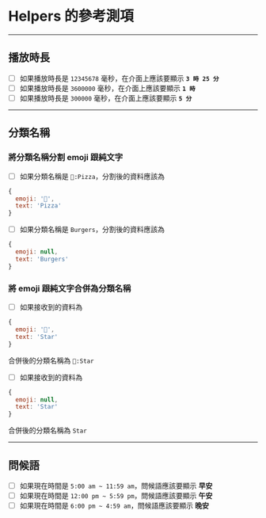 # Helpers 的參考測項

---

## 播放時長

- [ ] 如果播放時長是 `12345678` 毫秒，在介面上應該要顯示 **`3 時 25 分`**
- [ ] 如果播放時長是 `3600000` 毫秒，在介面上應該要顯示 **`1 時`**
- [ ] 如果播放時長是 `300000` 毫秒，在介面上應該要顯示 **`5 分`**

---

## 分類名稱

### 將分類名稱分割 emoji 跟純文字

- [ ] 如果分類名稱是 `🍕:Pizza`，分割後的資料應該為
```javascript
{ 
  emoji: '🍕',
  text: 'Pizza'
}
```

- [ ] 如果分類名稱是 `Burgers`，分割後的資料應該為
```javascript
{ 
  emoji: null,
  text: 'Burgers'
}
```

### 將 emoji 跟純文字合併為分類名稱

- [ ] 如果接收到的資料為
```javascript
{ 
  emoji: '🌟',
  text: 'Star'
}
```
合併後的分類名稱為 `🌟:Star`

- [ ] 如果接收到的資料為
```javascript
{ 
  emoji: null,
  text: 'Star'
}
```
合併後的分類名稱為 `Star`

---

## 問候語

- [ ] 如果現在時間是 `5:00 am ~ 11:59 am`，問候語應該要顯示 **早安**
- [ ] 如果現在時間是 `12:00 pm ~ 5:59 pm`，問候語應該要顯示 **午安**
- [ ] 如果現在時間是 `6:00 pm ~ 4:59 am`，問候語應該要顯示 **晚安**